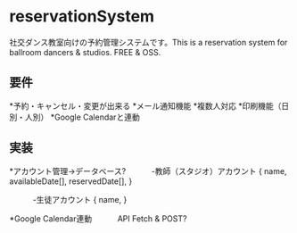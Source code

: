 # reservationSystem
社交ダンス教室向けの予約管理システムです。This is a reservation system for ballroom dancers &amp; studios. FREE &amp; OSS.


## 要件
*予約・キャンセル・変更が出来る
*メール通知機能
*複数人対応
*印刷機能（日別・人別）
*Google Calendarと連動


## 実装
*アカウント管理→データベース?
　　　-教師（スタジオ）アカウント
        {
          name,
          availableDate[],
          reservedDate[],
        }

　　　-生徒アカウント
        {
          name,
        }

*Google Calendar連動
　　　API Fetch & POST?
